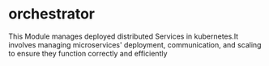 # orchestrator
This Module manages deployed distributed Services in kubernetes.It involves managing microservices' deployment, communication, and scaling to ensure they function correctly and efficiently
